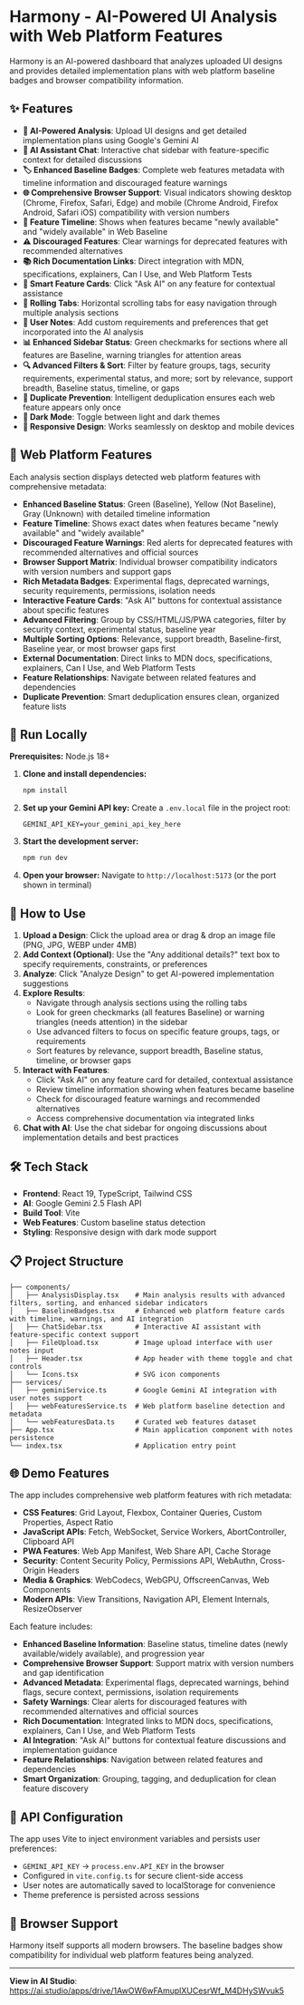 # Harmony - AI-Powered UI Analysis with Web Platform Features

Harmony is an AI-powered dashboard that analyzes uploaded UI designs and provides detailed implementation plans with web platform baseline badges and browser compatibility information.

## ✨ Features

- **🤖 AI-Powered Analysis**: Upload UI designs and get detailed implementation plans using Google's Gemini AI
- **💬 AI Assistant Chat**: Interactive chat sidebar with feature-specific context for detailed discussions
- **🏷️ Enhanced Baseline Badges**: Complete web features metadata with timeline information and discouraged feature warnings
- **🌐 Comprehensive Browser Support**: Visual indicators showing desktop (Chrome, Firefox, Safari, Edge) and mobile (Chrome Android, Firefox Android, Safari iOS) compatibility with version numbers
- **📅 Feature Timeline**: Shows when features became "newly available" and "widely available" in Web Baseline
- **⚠️ Discouraged Features**: Clear warnings for deprecated features with recommended alternatives
- **📚 Rich Documentation Links**: Direct integration with MDN, specifications, explainers, Can I Use, and Web Platform Tests
- **🎯 Smart Feature Cards**: Click "Ask AI" on any feature for contextual assistance
- **📱 Rolling Tabs**: Horizontal scrolling tabs for easy navigation through multiple analysis sections
- **📝 User Notes**: Add custom requirements and preferences that get incorporated into the AI analysis
- **📊 Enhanced Sidebar Status**: Green checkmarks for sections where all features are Baseline, warning triangles for attention areas
- **🔍 Advanced Filters & Sort**: Filter by feature groups, tags, security requirements, experimental status, and more; sort by relevance, support breadth, Baseline status, timeline, or gaps
- **🚫 Duplicate Prevention**: Intelligent deduplication ensures each web feature appears only once
- **🌙 Dark Mode**: Toggle between light and dark themes
- **📱 Responsive Design**: Works seamlessly on desktop and mobile devices

## 🎯 Web Platform Features

Each analysis section displays detected web platform features with comprehensive metadata:

- **Enhanced Baseline Status**: Green (Baseline), Yellow (Not Baseline), Gray (Unknown) with detailed timeline information
- **Feature Timeline**: Shows exact dates when features became "newly available" and "widely available"
- **Discouraged Feature Warnings**: Red alerts for deprecated features with recommended alternatives and official sources
- **Browser Support Matrix**: Individual browser compatibility indicators with version numbers and support gaps
- **Rich Metadata Badges**: Experimental flags, deprecated warnings, security requirements, permissions, isolation needs
- **Interactive Feature Cards**: "Ask AI" buttons for contextual assistance about specific features
- **Advanced Filtering**: Group by CSS/HTML/JS/PWA categories, filter by security context, experimental status, baseline year
- **Multiple Sorting Options**: Relevance, support breadth, Baseline-first, Baseline year, or most browser gaps first
- **External Documentation**: Direct links to MDN docs, specifications, explainers, Can I Use, and Web Platform Tests
- **Feature Relationships**: Navigate between related features and dependencies
- **Duplicate Prevention**: Smart deduplication ensures clean, organized feature lists

## 🚀 Run Locally

**Prerequisites:** Node.js 18+

1. **Clone and install dependencies:**

   ```bash
   npm install
   ```

2. **Set up your Gemini API key:**
   Create a `.env.local` file in the project root:

   ```env
   GEMINI_API_KEY=your_gemini_api_key_here
   ```

3. **Start the development server:**

   ```bash
   npm run dev
   ```

4. **Open your browser:**
   Navigate to `http://localhost:5173` (or the port shown in terminal)

## 🎨 How to Use

1. **Upload a Design**: Click the upload area or drag & drop an image file (PNG, JPG, WEBP under 4MB)
2. **Add Context (Optional)**: Use the "Any additional details?" text box to specify requirements, constraints, or preferences
3. **Analyze**: Click "Analyze Design" to get AI-powered implementation suggestions
4. **Explore Results**:
   - Navigate through analysis sections using the rolling tabs
   - Look for green checkmarks (all features Baseline) or warning triangles (needs attention) in the sidebar
   - Use advanced filters to focus on specific feature groups, tags, or requirements
   - Sort features by relevance, support breadth, Baseline status, timeline, or browser gaps
5. **Interact with Features**:
   - Click "Ask AI" on any feature card for detailed, contextual assistance
   - Review timeline information showing when features became baseline
   - Check for discouraged feature warnings and recommended alternatives
   - Access comprehensive documentation via integrated links
6. **Chat with AI**: Use the chat sidebar for ongoing discussions about implementation details and best practices

## 🛠️ Tech Stack

- **Frontend**: React 19, TypeScript, Tailwind CSS
- **AI**: Google Gemini 2.5 Flash API
- **Build Tool**: Vite
- **Web Features**: Custom baseline status detection
- **Styling**: Responsive design with dark mode support

## 📋 Project Structure

```
├── components/
│   ├── AnalysisDisplay.tsx    # Main analysis results with advanced filters, sorting, and enhanced sidebar indicators
│   ├── BaselineBadges.tsx     # Enhanced web platform feature cards with timeline, warnings, and AI integration
│   ├── ChatSidebar.tsx        # Interactive AI assistant with feature-specific context support
│   ├── FileUpload.tsx         # Image upload interface with user notes input
│   ├── Header.tsx             # App header with theme toggle and chat controls
│   └── Icons.tsx              # SVG icon components
├── services/
│   ├── geminiService.ts       # Google Gemini AI integration with user notes support
│   ├── webFeaturesService.ts  # Web platform baseline detection and metadata
│   └── webFeaturesData.ts     # Curated web features dataset
├── App.tsx                    # Main application component with notes persistence
└── index.tsx                  # Application entry point
```

## 🌐 Demo Features

The app includes comprehensive web platform features with rich metadata:

- **CSS Features**: Grid Layout, Flexbox, Container Queries, Custom Properties, Aspect Ratio
- **JavaScript APIs**: Fetch, WebSocket, Service Workers, AbortController, Clipboard API
- **PWA Features**: Web App Manifest, Web Share API, Cache Storage
- **Security**: Content Security Policy, Permissions API, WebAuthn, Cross-Origin Headers
- **Media & Graphics**: WebCodecs, WebGPU, OffscreenCanvas, Web Components
- **Modern APIs**: View Transitions, Navigation API, Element Internals, ResizeObserver

Each feature includes:

- **Enhanced Baseline Information**: Baseline status, timeline dates (newly available/widely available), and progression year
- **Comprehensive Browser Support**: Support matrix with version numbers and gap identification
- **Advanced Metadata**: Experimental flags, deprecated warnings, behind flags, secure context, permissions, isolation requirements
- **Safety Warnings**: Clear alerts for discouraged features with recommended alternatives and official sources
- **Rich Documentation**: Integrated links to MDN docs, specifications, explainers, Can I Use, and Web Platform Tests
- **AI Integration**: "Ask AI" buttons for contextual feature discussions and implementation guidance
- **Feature Relationships**: Navigation between related features and dependencies
- **Smart Organization**: Grouping, tagging, and deduplication for clean feature discovery

## 🔧 API Configuration

The app uses Vite to inject environment variables and persists user preferences:

- `GEMINI_API_KEY` → `process.env.API_KEY` in the browser
- Configured in `vite.config.ts` for secure client-side access
- User notes are automatically saved to localStorage for convenience
- Theme preference is persisted across sessions

## 📱 Browser Support

Harmony itself supports all modern browsers. The baseline badges show compatibility for individual web platform features being analyzed.

---

**View in AI Studio**: https://ai.studio/apps/drive/1AwOW6wFAmuplXUCesrWf_M4DHySWvuk5
